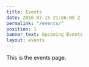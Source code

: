 ```yaml
---
title: Events
date: 2016-07-15 21:06:00 Z
permalink: "/events/"
position: 1
banner_text: Upcoming Events
layout: events
---
```


This is the events page.
